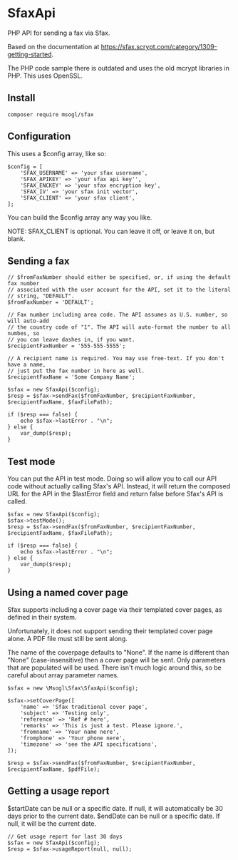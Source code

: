 # SfaxApi

PHP API for sending a fax via Sfax.

Based on the documentation at https://sfax.scrypt.com/category/1309-getting-started.

The PHP code sample there is outdated and uses the old mcrypt libraries in PHP. This uses OpenSSL.

## Install
```
composer require msogl/sfax
```

## Configuration
This uses a $config array, like so:
```
$config = [
    'SFAX_USERNAME' => 'your sfax username',
    'SFAX_APIKEY' => 'your sfax api key'',
    'SFAX_ENCKEY' => 'your sfax encryption key',
    'SFAX_IV' => 'your sfax init vector',
    'SFAX_CLIENT' => 'your sfax client',
];
```

You can build the $config array any way you like.

NOTE: SFAX_CLIENT is optional. You can leave it off, or leave it on, but blank.

## Sending a fax

```
// $fromFaxNumber should either be specified, or, if using the default fax number
// associated with the user account for the API, set it to the literal
// string, "DEFAULT".
$fromFaxNumber = 'DEFAULT';

// Fax number including area code. The API assumes as U.S. number, so will auto-add
// the country code of "1". The API will auto-format the number to all numbes, so
// you can leave dashes in, if you want.
$recipientFaxNumber = '555-555-5555';

// A recipient name is required. You may use free-text. If you don't have a name,
// just put the fax number in here as well.
$recipientFaxName = 'Some Company Name';

$sfax = new SfaxApi($config);
$resp = $sfax->sendFax($fromFaxNumber, $recipientFaxNumber, $recipientFaxName, $faxFilePath);

if ($resp === false) {
    echo $sfax->lastError . "\n";
} else {
    var_dump($resp);
}
```

## Test mode
You can put the API in test mode. Doing so will allow you to call our API code without actually calling Sfax's API. Instead, it will return the composed URL for the API in the $lastError field and return false before Sfax's API is called.

```
$sfax = new SfaxApi($config);
$sfax->testMode();
$resp = $sfax->sendFax($fromFaxNumber, $recipientFaxNumber, $recipientFaxName, $faxFilePath);

if ($resp === false) {
    echo $sfax->lastError . "\n";
} else {
    var_dump($resp);
}
```

## Using a named cover page
Sfax supports including a cover page via their templated cover pages, as defined in their system.

Unfortunately, it does not support sending their templated cover page alone. A PDF file must still be sent along.

The name of the coverpage defaults to "None". If the name is different than "None" (case-insensitive) then a cover page will be sent. Only parameters that are populated will be used. There isn't much logic around this, so be careful about array parameter names.

```
$sfax = new \Msogl\Sfax\SfaxApi($config);

$sfax->setCoverPage([
    'name' => 'Sfax traditional cover page',
    'subject' => 'Testing only',
    'reference' => 'Ref # here',
    'remarks' => 'This is just a test. Please ignore.',
    'fromname' => 'Your name nere',
    'fromphone' => 'Your phone nere',
    'timezone' => 'see the API specifications',
]);

$resp = $sfax->sendFax($fromFaxNumber, $recipientFaxNumber, $recipientFaxName, $pdfFile);
```

## Getting a usage report

$startDate can be null or a specific date. If null, it will automatically be 30 days prior to the current date.
$endDate can be null or a specific date. If null, it will be the current date.

```
// Get usage report for last 30 days
$sfax = new SfaxApi($config);
$resp = $sfax->usageReport(null, null);
```